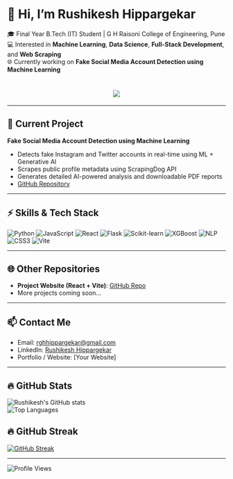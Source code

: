 # 👋 Hi, I’m Rushikesh Hippargekar

🎓 Final Year B.Tech (IT) Student | G H Raisoni College of Engineering, Pune  
💻 Interested in **Machine Learning**, **Data Science**, **Full-Stack Development**, and **Web Scraping**  
🌐 Currently working on **Fake Social Media Account Detection using Machine Learning**  

<h1 align="center">
  <a href="https://git.io/typing-svg">
    <img src="https://readme-typing-svg.herokuapp.com?lines=I+Love+Building+ML+Models;Full+Stack+Developer;Web+Scraping+Expert;NLP+Enthusiast.">
  </a>
</h1>

---

## 🔭 Current Project
**Fake Social Media Account Detection using Machine Learning**  
- Detects fake Instagram and Twitter accounts in real-time using ML + Generative AI  
- Scrapes public profile metadata using ScrapingDog API  
- Generates detailed AI-powered analysis and downloadable PDF reports  
- [GitHub Repository](https://github.com/Rushstatic/Fake-social-media-profile-detection)  

---

## ⚡ Skills & Tech Stack
![Python](https://img.shields.io/badge/Python-3776AB?style=for-the-badge&logo=python&logoColor=white)
![JavaScript](https://img.shields.io/badge/JavaScript-F7DF1E?style=for-the-badge&logo=javascript&logoColor=black)
![React](https://img.shields.io/badge/React-61DAFB?style=for-the-badge&logo=react&logoColor=black)
![Flask](https://img.shields.io/badge/Flask-000000?style=for-the-badge&logo=flask&logoColor=white)
![Scikit-learn](https://img.shields.io/badge/Scikit--learn-F7931E?style=for-the-badge&logo=scikit-learn&logoColor=white)
![XGBoost](https://img.shields.io/badge/XGBoost-FF6600?style=for-the-badge&logo=xgboost&logoColor=white)
![NLP](https://img.shields.io/badge/NLP-NaturalLanguageProcessing-blueviolet)
![CSS3](https://img.shields.io/badge/CSS3-1572B6?style=for-the-badge&logo=css3&logoColor=white)
![Vite](https://img.shields.io/badge/Vite-646CFF?style=for-the-badge&logo=vite&logoColor=white)

---

## 🌐 Other Repositories
- **Project Website (React + Vite)**: [GitHub Repo](https://github.com/Rushstatic/website-repo-name)  
- More projects coming soon…

---

## 📫 Contact Me
- Email: rghhippargekar@gmail.com  
- LinkedIn: [Rushikesh Hippargekar](https://www.linkedin.com/in/rushstatic-rushikesh-hippargekar)  
- Portfolio / Website: [Your Website]  

---

## 🔥 GitHub Stats
![Rushikesh's GitHub stats](https://github-readme-stats.vercel.app/api?username=Rushstatic&show_icons=true&theme=radical)  
![Top Languages](https://github-readme-stats.vercel.app/api/top-langs/?username=Rushstatic&layout=compact&theme=radical)
## 🔥 GitHub Streak
[![GitHub Streak](https://streak-stats.demolab.com/?user=Rushstatic&theme=radical)](https://git.io/streak-stats)


---

![Profile Views](https://komarev.com/ghpvc/?username=Rushstatic&color=brightgreen)




